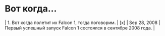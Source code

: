 # Вот когда...

| 1. Вот когда полетит их Falcon 1, тогда поговорим. | [x] | Sep 28, 2008 | Первый успешный запуск Falcon 1 состоялся в сентябре 2008 года. |

